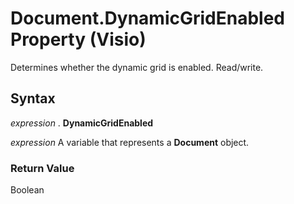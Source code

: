 
# Document.DynamicGridEnabled Property (Visio)

Determines whether the dynamic grid is enabled. Read/write.


## Syntax

 _expression_ . **DynamicGridEnabled**

 _expression_ A variable that represents a **Document** object.


### Return Value

Boolean

